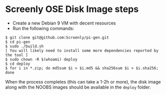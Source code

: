 # Screenly OSE Disk Image steps

 * Create a new Debian 9 VM with decent resources
 * Run the following commands:

```
$ git clone git@github.com:Screenly/pi-gen.git
$ cd pi-gen
$ sudo ./build.sh
[ You will likely need to install some more dependencies reported by the tool ]
$ sudo chown -R $(whoami) deploy
$ cd deploy
$ for i in *.zip; do md5sum $i > $i.md5 && sha256sum $i > $i.sha256; done
```

When the process completes (this can take a 1-2h or more), the disk image along with the NOOBS images should be available in the `deploy` folder.
